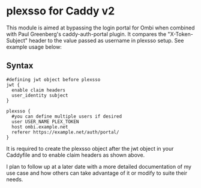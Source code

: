 # plexsso for Caddy v2

This module is aimed at bypassing the login portal for Ombi when combined with Paul Greenberg's caddy-auth-portal plugin. It compares the "X-Token-Subject" header to the value passed as username in plexsso setup. See example usage below:
## Syntax
```Caddyfile
#defining jwt object before plexsso
jwt {
  enable claim headers
  user_identity subject
}

plexsso {
  #you can define multiple users if desired
  user USER_NAME PLEX_TOKEN 
  host ombi.example.net
  referer https://example.net/auth/portal/
}
```
  
It is required to create the plexsso object after the jwt object in your Caddyfile and to enable claim headers as shown above. 

I plan to follow up at a later date with a more detailed documentation of my use case and how others can take advantage of it or modify to suite their needs.
